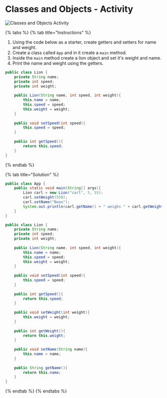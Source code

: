 # Classes and Objects - Activity

![Classes and Objects Activity](../../../.gitbook/assets/image%20%28101%29.png)

{% tabs %}
{% tab title="Instructions" %}
1. Using the code below as a starter, create getters and setters for name and weight. 
2. Create a class called `App` and in it create a `main` method. 
3. Inside the `main` method create a lion object and set it's weight and name. 
4. Print the name and weight using the getters. 

```java
public class Lion {
    private String name;
    private int speed;
    private int weight; 
    
    public Lion(String name, int speed, int weight){
        this.name = name; 
        this.speed = speed; 
        this.weight = weight; 
    }
    
    public void setSpeed(int speed){
        this.speed = speed;
    }
    
    public int getSpeed(){
        return this.speed;
    }
}
```
{% endtab %}

{% tab title="Solution" %}
```java
public class App {
    public static void main(String[] args){
        Lion carl = new Lion("carl", 5, 55);
        carl.setWeight(550);
        carl.setName("Beau");
        System.out.println(carl.getName() + " weighs " + carl.getWeight());
    }
}
```

```java
public class Lion {
    private String name;
    private int speed;
    private int weight; 
    
    public Lion(String name, int speed, int weight){
        this.name = name; 
        this.speed = speed; 
        this.weight = weight; 
    }
    
    public void setSpeed(int speed){
        this.speed = speed;
    }
    
    public int getSpeed(){
        return this.speed;
    }
    
    public void setWeight(int weight){
        this.weight = weight;
    }
    
    public int getWeight(){
        return this.weight;
    }
    
    public void setName(String name){
        this.name = name;
    }
    
    public String getName(){
        return this.name;
    }
}
```
{% endtab %}
{% endtabs %}

